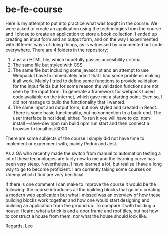 # be-fe-course

Here is my attempt to put into practice what was tought in the course. We were asked to create an application using the technologies from the course and I chose to create an application to store a book collection. I ended up creating an input form and an output form, and on the way I experimented with different ways of doing things, as is witnessed by commented out code everywhere. There are 4 folders in the repository:

1. Just an HTML file, which hopefully passes accesibility criteria
2. The same file but styled with CSS
3. The same file but including some javascript and an attempt to use Webpack.I have to immediately admit that I had some problems making it all work. Mainly I tried to define some functions to provide validation for the input fields but for some reason the validation functions are not seen by the input form. To generate a framework for webpack I used code available on the internet, which gave me a starting point. Even so, I did not manage to build the functionality that I wanted.
4. The same input and output form, but now styled and created in React. There is some basic functionality, but  no connection to a back-end. The user interface is not ideal, either. To run it you will have to do: 
npm install --save-dev
npm run build
npm run start
and then connect a browser to localhost:3000

There are some subjects of the course I simply did not have time to implement or experiment with, mainly Redux and Jest. 

As a QA who recently made the switch from manual to automation testing a lot of these technologies are fairly new to me and the learning curve has been very steep. Nevertheless, I have learned a lot, but realise I have a long way to go to become proficient. I am currently taking some courses on Udemy which I find are very benificial.

If there is one comment I can make to improve the course it would be the following: the course introduces all the building blocks that go into creating a modern web application but what I missed was an overview of how these building blocks work together and how one would start designing and building an application from the ground up. To compare it with building a house: I learnt what a brick is and a door frame and roof tiles, but not how to construct a house from them, nor what the house should look like. 

Regards, Leo